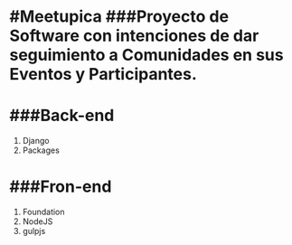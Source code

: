 #Meetupica
###Proyecto de Software con intenciones de dar seguimiento a Comunidades en sus Eventos y Participantes.
===============================

###Back-end
===============

1. Django
2. Packages



###Fron-end
===================

1. Foundation
2. NodeJS
3. gulpjs

